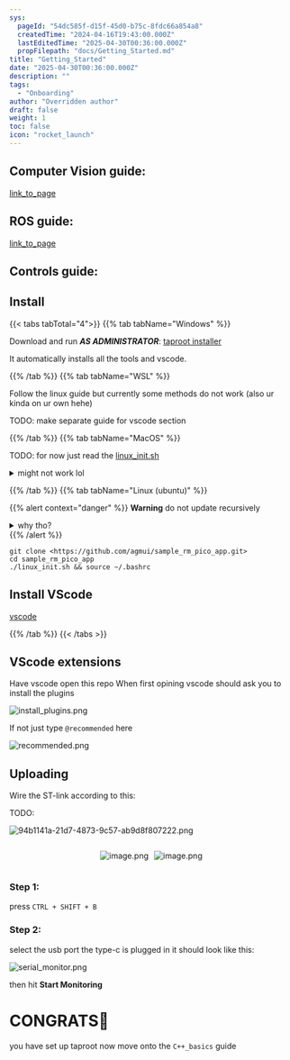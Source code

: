 ```yaml
---
sys:
  pageId: "54dc585f-d15f-45d0-b75c-8fdc66a854a8"
  createdTime: "2024-04-16T19:43:00.000Z"
  lastEditedTime: "2025-04-30T00:36:00.000Z"
  propFilepath: "docs/Getting_Started.md"
title: "Getting_Started"
date: "2025-04-30T00:36:00.000Z"
description: ""
tags:
  - "Onboarding"
author: "Overridden author"
draft: false
weight: 1
toc: false
icon: "rocket_launch"
---
```


## Computer Vision guide:

[link_to_page](86d45bc0-388b-4d26-8848-44f255f73d0e)

## ROS guide:

[link_to_page](3c76c1de-ec8f-46d6-8b0a-294005edc2d5)

## Controls guide:

## Install

{{< tabs tabTotal="4">}}
{{% tab tabName="Windows" %}}

Download and run _**AS ADMINISTRATOR**_: [taproot installer](https://github.com/Thornbots/TeachingFreshies/releases/tag/1.0)

It automatically installs all the tools and vscode.

{{% /tab %}}
{{% tab tabName="WSL" %}}

Follow the linux guide but currently some methods do not work (also ur kinda on ur own hehe)

TODO: make separate guide for vscode section

{{% /tab %}}
{{% tab tabName="MacOS" %}}

TODO: for now just read the [linux_init.sh](https://github.com/agmui/sample_rm_pico_app/blob/main/linux_init.sh)

<details>
<summary>might not work lol</summary>

`brew install libusb pkg-config`

Next install: [vscode](https://code.visualstudio.com/Download)

</details>

{{% /tab %}}
{{% tab tabName="Linux (ubuntu)" %}}

{{% alert context="danger" %}}
**Warning** do not update recursively
<details>
<summary>why tho?</summary>
There are some submodules that may go on for a while (like tinyusb) and I highly
recommend you don't need to get them.
If you want to see what submodules I update just look in `linux_init.sh`
</details>
{{% /alert %}}

```shell
git clone <https://github.com/agmui/sample_rm_pico_app.git>
cd sample_rm_pico_app
./linux_init.sh && source ~/.bashrc
```

## Install VScode

[vscode](https://code.visualstudio.com/Download)

{{% /tab %}}
{{< /tabs >}}

## VScode extensions

Have vscode open this repo
When first opining vscode should ask you to install the plugins

![install_plugins.png](https://prod-files-secure.s3.us-west-2.amazonaws.com/d518164a-d88e-44d1-a4ee-3adb3bd8bce0/89bd30f0-1825-4e77-867b-0a41ce370880/install_plugins.png?X-Amz-Algorithm=AWS4-HMAC-SHA256&X-Amz-Content-Sha256=UNSIGNED-PAYLOAD&X-Amz-Credential=ASIAZI2LB4665J4LFDAJ%2F20250515%2Fus-west-2%2Fs3%2Faws4_request&X-Amz-Date=20250515T100924Z&X-Amz-Expires=3600&X-Amz-Security-Token=IQoJb3JpZ2luX2VjEHIaCXVzLXdlc3QtMiJHMEUCICSSBz5D6E0kR4djJZ7TP2AD4%2F0b7TqR1nenTg%2BP0xrFAiEA07u2DTFzHq2xG0FFie0hk2NggKKO3ZzK%2FrvKIzWJDtAq%2FwMIKxAAGgw2Mzc0MjMxODM4MDUiDNgzGawcRW4SE%2B8%2FnircA6mzcH0%2FV8vrRPmvTwdoOtajBdqQwmZVJj2rW0KmCyYOBpkVhf5m4nhvcgky7yz3CQIaR5G7Dxw1IIYDvpoAb3tZ2IM0opCnefPTsJUaWwhFymqkWEGDsBF0FH8XglM0Ec%2FE8De%2BT%2BpARNe2vfG52Q2LL54zxe487WfmQymp9OzQpZmPrB3nQaiTZ4V1mCMIeyMoroPljj0mWuITQ9LH2huKAOHYOjQFSDcqvYJ0N3pvRBvZC0O%2BieWyqOyQMf0o1IRMRLTBgHM%2BzqPbrW2tH9WGqHdm9Xnnwfz7KB6xGkZ7Z4FehkOeOaWfgcqj81S54I3MoM0slGy9GuRQPJzWb7gMFYHAS%2FdVPLLjjgTU4jgcV6ALEVOipD6%2F19epUmwlMFxDEBv3Y0qZxZ87jHgT%2FGyy%2Fsx8kxVQ4jqQDcqQ9x%2Bi9O58oCZTNBlFs1aUvqc32cm8v9DWd%2BUsVz%2BfRuMMvLdJ5q7CHlO%2BpSl%2FMVPYq0wQCkxlegp5YbXJrl0iH5qs6Wl3x8tZbXy%2B48Pdm37RbQJYIQfmsRGAVs3B9FOKoZd0uDZXLONEUpa2hTcgMdB5wH8NES7gti8mzUlo0ObMtBNLkmqxdk2gE4SHfYvuQ%2F2jUrejgzTmGwLr2DtLMOnrlsEGOqUB1Usv%2BzGLUvAQ5wnSWmgmvzhle47Qx1jneVwLPIko2kMEhJAJCIKDRHzL02ookWDbc%2B2GM6hBkvO8O6DwrxMGiX%2FKhzYDgbElcH%2FpWqhqVNjyh8PVKHURULIypxc4VemYfPFpndHF39Atk27AA1W2kdgQ9cxJgVr5%2BEhYIcabATXvajQtqsx2W63RUze7aQpHwp4tkDEC%2FFPKEYZBN40PSeCt51dK&X-Amz-Signature=bde486f3f744a0e5d820f4452b06b0b9fe82ceda417ca064fafe4a3acb242c1c&X-Amz-SignedHeaders=host&x-id=GetObject)

If not just type `@recommended` here  

![recommended.png](https://prod-files-secure.s3.us-west-2.amazonaws.com/d518164a-d88e-44d1-a4ee-3adb3bd8bce0/61e661e9-5d85-4dfc-be0d-8d2097a5e793/recommended.png?X-Amz-Algorithm=AWS4-HMAC-SHA256&X-Amz-Content-Sha256=UNSIGNED-PAYLOAD&X-Amz-Credential=ASIAZI2LB4665J4LFDAJ%2F20250515%2Fus-west-2%2Fs3%2Faws4_request&X-Amz-Date=20250515T100924Z&X-Amz-Expires=3600&X-Amz-Security-Token=IQoJb3JpZ2luX2VjEHIaCXVzLXdlc3QtMiJHMEUCICSSBz5D6E0kR4djJZ7TP2AD4%2F0b7TqR1nenTg%2BP0xrFAiEA07u2DTFzHq2xG0FFie0hk2NggKKO3ZzK%2FrvKIzWJDtAq%2FwMIKxAAGgw2Mzc0MjMxODM4MDUiDNgzGawcRW4SE%2B8%2FnircA6mzcH0%2FV8vrRPmvTwdoOtajBdqQwmZVJj2rW0KmCyYOBpkVhf5m4nhvcgky7yz3CQIaR5G7Dxw1IIYDvpoAb3tZ2IM0opCnefPTsJUaWwhFymqkWEGDsBF0FH8XglM0Ec%2FE8De%2BT%2BpARNe2vfG52Q2LL54zxe487WfmQymp9OzQpZmPrB3nQaiTZ4V1mCMIeyMoroPljj0mWuITQ9LH2huKAOHYOjQFSDcqvYJ0N3pvRBvZC0O%2BieWyqOyQMf0o1IRMRLTBgHM%2BzqPbrW2tH9WGqHdm9Xnnwfz7KB6xGkZ7Z4FehkOeOaWfgcqj81S54I3MoM0slGy9GuRQPJzWb7gMFYHAS%2FdVPLLjjgTU4jgcV6ALEVOipD6%2F19epUmwlMFxDEBv3Y0qZxZ87jHgT%2FGyy%2Fsx8kxVQ4jqQDcqQ9x%2Bi9O58oCZTNBlFs1aUvqc32cm8v9DWd%2BUsVz%2BfRuMMvLdJ5q7CHlO%2BpSl%2FMVPYq0wQCkxlegp5YbXJrl0iH5qs6Wl3x8tZbXy%2B48Pdm37RbQJYIQfmsRGAVs3B9FOKoZd0uDZXLONEUpa2hTcgMdB5wH8NES7gti8mzUlo0ObMtBNLkmqxdk2gE4SHfYvuQ%2F2jUrejgzTmGwLr2DtLMOnrlsEGOqUB1Usv%2BzGLUvAQ5wnSWmgmvzhle47Qx1jneVwLPIko2kMEhJAJCIKDRHzL02ookWDbc%2B2GM6hBkvO8O6DwrxMGiX%2FKhzYDgbElcH%2FpWqhqVNjyh8PVKHURULIypxc4VemYfPFpndHF39Atk27AA1W2kdgQ9cxJgVr5%2BEhYIcabATXvajQtqsx2W63RUze7aQpHwp4tkDEC%2FFPKEYZBN40PSeCt51dK&X-Amz-Signature=30c7c02261e5f2491539b08f686b37c189687e23e15ab4036aaed8a3ff75dc2f&X-Amz-SignedHeaders=host&x-id=GetObject)

## Uploading

Wire the ST-link according to this:

TODO:

![94b1141a-21d7-4873-9c57-ab9d8f807222.png](https://prod-files-secure.s3.us-west-2.amazonaws.com/d518164a-d88e-44d1-a4ee-3adb3bd8bce0/e5fad17d-ab82-4300-9f4c-505ab4b1202c/94b1141a-21d7-4873-9c57-ab9d8f807222.png?X-Amz-Algorithm=AWS4-HMAC-SHA256&X-Amz-Content-Sha256=UNSIGNED-PAYLOAD&X-Amz-Credential=ASIAZI2LB4665J4LFDAJ%2F20250515%2Fus-west-2%2Fs3%2Faws4_request&X-Amz-Date=20250515T100924Z&X-Amz-Expires=3600&X-Amz-Security-Token=IQoJb3JpZ2luX2VjEHIaCXVzLXdlc3QtMiJHMEUCICSSBz5D6E0kR4djJZ7TP2AD4%2F0b7TqR1nenTg%2BP0xrFAiEA07u2DTFzHq2xG0FFie0hk2NggKKO3ZzK%2FrvKIzWJDtAq%2FwMIKxAAGgw2Mzc0MjMxODM4MDUiDNgzGawcRW4SE%2B8%2FnircA6mzcH0%2FV8vrRPmvTwdoOtajBdqQwmZVJj2rW0KmCyYOBpkVhf5m4nhvcgky7yz3CQIaR5G7Dxw1IIYDvpoAb3tZ2IM0opCnefPTsJUaWwhFymqkWEGDsBF0FH8XglM0Ec%2FE8De%2BT%2BpARNe2vfG52Q2LL54zxe487WfmQymp9OzQpZmPrB3nQaiTZ4V1mCMIeyMoroPljj0mWuITQ9LH2huKAOHYOjQFSDcqvYJ0N3pvRBvZC0O%2BieWyqOyQMf0o1IRMRLTBgHM%2BzqPbrW2tH9WGqHdm9Xnnwfz7KB6xGkZ7Z4FehkOeOaWfgcqj81S54I3MoM0slGy9GuRQPJzWb7gMFYHAS%2FdVPLLjjgTU4jgcV6ALEVOipD6%2F19epUmwlMFxDEBv3Y0qZxZ87jHgT%2FGyy%2Fsx8kxVQ4jqQDcqQ9x%2Bi9O58oCZTNBlFs1aUvqc32cm8v9DWd%2BUsVz%2BfRuMMvLdJ5q7CHlO%2BpSl%2FMVPYq0wQCkxlegp5YbXJrl0iH5qs6Wl3x8tZbXy%2B48Pdm37RbQJYIQfmsRGAVs3B9FOKoZd0uDZXLONEUpa2hTcgMdB5wH8NES7gti8mzUlo0ObMtBNLkmqxdk2gE4SHfYvuQ%2F2jUrejgzTmGwLr2DtLMOnrlsEGOqUB1Usv%2BzGLUvAQ5wnSWmgmvzhle47Qx1jneVwLPIko2kMEhJAJCIKDRHzL02ookWDbc%2B2GM6hBkvO8O6DwrxMGiX%2FKhzYDgbElcH%2FpWqhqVNjyh8PVKHURULIypxc4VemYfPFpndHF39Atk27AA1W2kdgQ9cxJgVr5%2BEhYIcabATXvajQtqsx2W63RUze7aQpHwp4tkDEC%2FFPKEYZBN40PSeCt51dK&X-Amz-Signature=997634174f2e4067f778b8ce956030fff98706e7171defffbc233c54baa9bd03&X-Amz-SignedHeaders=host&x-id=GetObject)

<div style="display: flex;flex-direction: row; column-gap:10px; max-width: 630px;justify-content: center;">
<div>

![image.png](https://prod-files-secure.s3.us-west-2.amazonaws.com/d518164a-d88e-44d1-a4ee-3adb3bd8bce0/210ecb78-1116-4d7b-b9b7-2292f66fa2c2/image.png?X-Amz-Algorithm=AWS4-HMAC-SHA256&X-Amz-Content-Sha256=UNSIGNED-PAYLOAD&X-Amz-Credential=ASIAZI2LB4664L64K23S%2F20250515%2Fus-west-2%2Fs3%2Faws4_request&X-Amz-Date=20250515T100932Z&X-Amz-Expires=3600&X-Amz-Security-Token=IQoJb3JpZ2luX2VjEHIaCXVzLXdlc3QtMiJHMEUCIGt2j4wsXRDLU%2FPN1%2BJip%2BlGUtcmfojjm%2FpzWMHtyP36AiEAtUyriQOgRmE0yhcLnidLCZXHvvaOn4tqrXEcJUGSF9oq%2FwMIKxAAGgw2Mzc0MjMxODM4MDUiDM2a4v8z%2B%2BJIGnlCGSrcAxZlRrg9gZ1sSjiE3pvgSaqLf8mmc4Oxu6ZWjHql3HlECFzG9BS0F%2FDXJiSNdG%2BsIAfmlW3HTzEMSjZGCPKC0JAc0mrbHJInGDzFCCjfLlL41543unw5YmfYOh1Oiq1up1BNJ%2BI8Y7ymn9JZMgkocA4Vzf%2BEbrvirC5N6n2%2BYjQcDHDRySDsDhLhfN8cqBONaLv7SCIGkuWqghKezXJSBau6qKUd9zVrqVkE%2B8B98d3afagyI0Pp91xIj2%2BOH%2BjKtWoqr1x4xrOniKa4BO6yd8CnOPhMABdcdg%2BU2CnF%2FzCOoZAIYrJdrpfjP5ETtKWcFgEi9T%2F6NNV1CRVAuc9rkNfdr1rv4MKxLBbqxG5oja5eqPK1efR45S5mQWQNB%2FWJzk54uCt4%2B2ifPo0yGKlu%2B1KG19xB5YfOc9mpvJCrvo5CMBDrjaK3H7svCsW4%2BwV7B49tkAmZ%2Bb%2FZvzatdL1Z6vTZdu7j27sTvBympoIjcP7x0HdvhuAPZMCMzwNfF7yrQnikhMtpv9%2Bae2rO7wxBldDouu%2Ba7%2BxcNSKIyY%2FVK2Et%2BpM82BDjOU6JHKBGyyGnE48YXWQAp7Zt7MDxkCdqGwz%2BRpZjc3g73ygqnrrbrs65XaTaxp%2FldbfN30GnMJXslsEGOqUBGT8qOzwPohDprqT6%2F%2Bv06GnNi3mX%2BzAGrpNERksfDFLEwNst951wzVgtadtdjQLX3YyniH1UAMgHzLZYw89wftn48lCQM27F1QRpGSv3yWez%2FpzPICPt4KhuYPtuqf1OFxWKAjzzeAKaVE24iEAQDLZyc9rOIJndaRr4Zz9ilQEXA28TYC1nVnXTG0JLVkOo3g8JeEUhXfLGLY%2FJBBq5J9o8WfT9&X-Amz-Signature=683cbaac2bf39105c948bf4b9c12694ba00f3ee2f3ea6250d54026585b594a9e&X-Amz-SignedHeaders=host&x-id=GetObject)

</div>
<div>

![image.png](https://prod-files-secure.s3.us-west-2.amazonaws.com/d518164a-d88e-44d1-a4ee-3adb3bd8bce0/33a0fd0f-8ca6-4a86-8e09-26e95ded1fff/image.png?X-Amz-Algorithm=AWS4-HMAC-SHA256&X-Amz-Content-Sha256=UNSIGNED-PAYLOAD&X-Amz-Credential=ASIAZI2LB466TWB637U6%2F20250515%2Fus-west-2%2Fs3%2Faws4_request&X-Amz-Date=20250515T100933Z&X-Amz-Expires=3600&X-Amz-Security-Token=IQoJb3JpZ2luX2VjEHIaCXVzLXdlc3QtMiJIMEYCIQCuH2qvjMXXYwQZ%2FvreltUHXJOxgk8Ig3cwtOwarBRamgIhAOe8hSC6JioE0RTK%2FxyZai5MyAlhlWh9hQBikDkpEAQRKv8DCCsQABoMNjM3NDIzMTgzODA1IgxZd6t00GfjCrRdRWMq3AOX%2BlxuSmOdmVvWYm0h5nTGUKF2GITDL6fK7swgMmiGnFOc%2FGo%2FuxmZ0fzLaq%2B8bGLzkulMyFcvDp4uBB5nGEh66udtYxkgw%2Bum0o%2Ftlxof85ZWfDRlNTHqP2L6E4sTpv7qrmOkflcRLw%2B4LsxIZp2xU8jbM5rqG4UneeNAzqf8Em8wQU72A7RsTykRGOFP1b9A9AyippkJGfaPg0beYO4AGSg4cTDEft4EPoCRT3S3n1e2Y1%2FG9iz4Ddz4nPY0DT9clkDtOYW1cizCgwCKQKCwA0KYw1%2BGtuJDxVw%2F2WytedL0FnqO%2B0H0oFmsxXx%2FPxJN3%2FXHmV46xoVb8tnPVNAx7Vx2kHbVcgPUx8m3q2%2FmklBCSsfVrEIRaVwcZ3Qy4X6NiJCf3g7PSinBDne7PYmqWEZARlBq8yPRlfJAqYvhoAwKKL1ctAX%2BbHWvRm%2BHI%2F1IqYr%2FCuFsN1SRBdAf5s1LDaGJ%2BDjDELB6XRsIZ13GeiDqWEWDFf0%2Bn6Sl5rJJfSfdjz0GLMOf%2FQdPwpo0gEXnJqBp0jLlbZj%2BI4O4SRSGgNamD6SXInRgEy7qpM8WrX9Az9BXS7tTI4%2BP6NYlZ5giGWaT4xbZ88Np60KRkoKa5iYYMxHlXv38OXHsjDCH7JbBBjqkAQkL4Nfn7K%2B8gFEKEZmqx52NSglkurYAxQhSMnCTsewj67THMO6s9%2BhjgC8R%2BZcrLOmdKzfUv44mRxornFLTIctPhvz6Qf6pHUptYnFezhJ1STx3oXDQxeiqd1HKVqcDD8Ll97f%2FMt6u5wHoSH%2BOm8fUyCRHYfSlk2RnvzdKpRtHgz4jLqIB%2FqKK7zoK7Q9V97ldqwajplLzDRVQOgwkVXP%2Bq5qW&X-Amz-Signature=992d551904b926c45d0043fe8cc5c014fda10912c71943a050a7bc50abcf483b&X-Amz-SignedHeaders=host&x-id=GetObject)

</div>
</div>

### Step 1:

press `CTRL + SHIFT + B`

### Step 2:

select the usb port the type-c is plugged in it should look like this:

![serial_monitor.png](https://prod-files-secure.s3.us-west-2.amazonaws.com/d518164a-d88e-44d1-a4ee-3adb3bd8bce0/f03f4774-05d4-4393-b6a0-d5efb6d315ab/serial_monitor.png?X-Amz-Algorithm=AWS4-HMAC-SHA256&X-Amz-Content-Sha256=UNSIGNED-PAYLOAD&X-Amz-Credential=ASIAZI2LB4665J4LFDAJ%2F20250515%2Fus-west-2%2Fs3%2Faws4_request&X-Amz-Date=20250515T100924Z&X-Amz-Expires=3600&X-Amz-Security-Token=IQoJb3JpZ2luX2VjEHIaCXVzLXdlc3QtMiJHMEUCICSSBz5D6E0kR4djJZ7TP2AD4%2F0b7TqR1nenTg%2BP0xrFAiEA07u2DTFzHq2xG0FFie0hk2NggKKO3ZzK%2FrvKIzWJDtAq%2FwMIKxAAGgw2Mzc0MjMxODM4MDUiDNgzGawcRW4SE%2B8%2FnircA6mzcH0%2FV8vrRPmvTwdoOtajBdqQwmZVJj2rW0KmCyYOBpkVhf5m4nhvcgky7yz3CQIaR5G7Dxw1IIYDvpoAb3tZ2IM0opCnefPTsJUaWwhFymqkWEGDsBF0FH8XglM0Ec%2FE8De%2BT%2BpARNe2vfG52Q2LL54zxe487WfmQymp9OzQpZmPrB3nQaiTZ4V1mCMIeyMoroPljj0mWuITQ9LH2huKAOHYOjQFSDcqvYJ0N3pvRBvZC0O%2BieWyqOyQMf0o1IRMRLTBgHM%2BzqPbrW2tH9WGqHdm9Xnnwfz7KB6xGkZ7Z4FehkOeOaWfgcqj81S54I3MoM0slGy9GuRQPJzWb7gMFYHAS%2FdVPLLjjgTU4jgcV6ALEVOipD6%2F19epUmwlMFxDEBv3Y0qZxZ87jHgT%2FGyy%2Fsx8kxVQ4jqQDcqQ9x%2Bi9O58oCZTNBlFs1aUvqc32cm8v9DWd%2BUsVz%2BfRuMMvLdJ5q7CHlO%2BpSl%2FMVPYq0wQCkxlegp5YbXJrl0iH5qs6Wl3x8tZbXy%2B48Pdm37RbQJYIQfmsRGAVs3B9FOKoZd0uDZXLONEUpa2hTcgMdB5wH8NES7gti8mzUlo0ObMtBNLkmqxdk2gE4SHfYvuQ%2F2jUrejgzTmGwLr2DtLMOnrlsEGOqUB1Usv%2BzGLUvAQ5wnSWmgmvzhle47Qx1jneVwLPIko2kMEhJAJCIKDRHzL02ookWDbc%2B2GM6hBkvO8O6DwrxMGiX%2FKhzYDgbElcH%2FpWqhqVNjyh8PVKHURULIypxc4VemYfPFpndHF39Atk27AA1W2kdgQ9cxJgVr5%2BEhYIcabATXvajQtqsx2W63RUze7aQpHwp4tkDEC%2FFPKEYZBN40PSeCt51dK&X-Amz-Signature=676ec15b5ee44b4a1ca9fca3eda386140eb78c837d615b1d4ae48e297fe0b1a8&X-Amz-SignedHeaders=host&x-id=GetObject)

then hit **Start Monitoring**

# CONGRATS🎉

you have set up taproot now move onto the `C++_basics` guide
